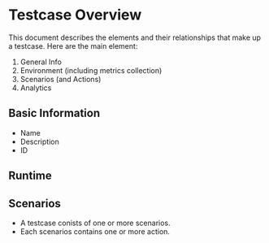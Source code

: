 # Testcase Overview
This document describes the elements and their relationships that make up a testcase. Here are the main element:

1. General Info
2. Environment (including metrics collection)
3. Scenarios (and Actions)
4. Analytics 

## Basic Information
- Name
- Description
- ID

## Runtime

## Scenarios
- A testcase conists of one or more scenarios. 
- Each scenarios contains one or more action.